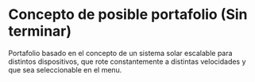 # Concepto de posible portafolio (Sin terminar)
Portafolio basado en el concepto de un sistema solar escalable para distintos dispositivos, que rote constantemente a distintas velocidades y que sea seleccionable en el menu.
